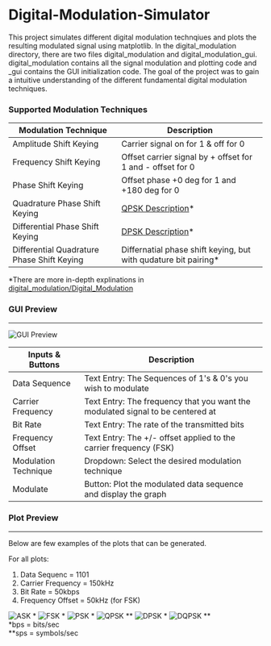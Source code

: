 # Digital-Modulation-Simulator
This project simulates different digital modulation technqiues and plots the resulting modulated signal using matplotlib. In the digital_modulation directory, there are two files digital_modulation and digital_modulation_gui. digital_modulation contains all the signal modulation and plotting code and _gui contains the GUI initialization code. The goal of the project was to gain a intuitive understanding of the different fundamental digital modulation techniques.

### **Supported Modulation Techniques**

|Modulation Technique|Description|
|------|------|
|Amplitude Shift Keying|Carrier signal on for 1 & off for 0|
|Frequency Shift Keying|Offset carrier signal by + offset for 1 and - offset for 0|
|Phase Shift Keying|Offset phase +0 deg for 1 and +180 deg for 0|
|Quadrature Phase Shift Keying|[QPSK Description](https://en.wikipedia.org/wiki/Phase-shift_keying#Quadrature_phase-shift_keying_(QPSK))*|
|Differential Phase Shift Keying|[DPSK Description](https://en.wikipedia.org/wiki/Phase-shift_keying#Differential_phase-shift_keying_(DPSK))*|
|Differential Quadrature Phase Shift Keying|Differnatial phase shift keying, but with qudature bit pairing*|

*There are more in-depth explinations in [digital_modulation/Digital_Modulation](https://github.com/Campo87/Digital-Modulation-Simulator/blob/main/digital_modulation/digital_modulation.py)

### **GUI Preview**
---------------
![GUI Preview](https://github.com/Campo87/Digital-Modulation-Simulator/blob/main/preview/gui.png)

|Inputs & Buttons    |Description
|-----------------   |------------------------------------------------------------------------------|
|Data Sequence       |Text Entry: The Sequences of 1's & 0's you wish to modulate                   |
|Carrier Frequency   |Text Entry: The frequency that you want the modulated signal to be centered at|
|Bit Rate            |Text Entry: The rate of the transmitted bits                                  |
|Frequency Offset    |Text Entry: The +/- offset applied to the carrier frequency (FSK)             |
|Modulation Technique|Dropdown: Select the desired modulation technique                             |
|Modulate            |Button: Plot the modulated data sequence and display the graph                |

### **Plot Preview**
---------------
Below are few examples of the plots that can be generated.

For all plots:
1. Data Sequenc = 1101
2. Carrier Frequency = 150kHz
3. Bit Rate = 50kbps
4. Frequency Offset = 50kHz (for FSK)

![ASK](https://github.com/Campo87/Digital-Modulation-Simulator/blob/main/preview/ask.png) *
![FSK](https://github.com/Campo87/Digital-Modulation-Simulator/blob/main/preview/fsk.png) *
![PSK](https://github.com/Campo87/Digital-Modulation-Simulator/blob/main/preview/psk.png) *
![QPSK](https://github.com/Campo87/Digital-Modulation-Simulator/blob/main/preview/qpsk.png) **
![DPSK](https://github.com/Campo87/Digital-Modulation-Simulator/blob/main/preview/dpsk.png) *
![DQPSK](https://github.com/Campo87/Digital-Modulation-Simulator/blob/main/preview/dqpsk.png) **  
*bps = bits/sec  
**sps = symbols/sec
